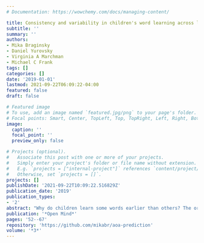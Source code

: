 ```yaml
---
# Documentation: https://wowchemy.com/docs/managing-content/

title: Consistency and variability in children's word learning across languages
subtitle: ''
summary: ''
authors:
- Mika Braginsky
- Daniel Yurovsky
- Virginia A Marchman
- Michael C Frank
tags: []
categories: []
date: '2019-01-01'
lastmod: 2021-09-22T06:09:22-04:00
featured: false
draft: false

# Featured image
# To use, add an image named `featured.jpg/png` to your page's folder.
# Focal points: Smart, Center, TopLeft, Top, TopRight, Left, Right, BottomLeft, Bottom, BottomRight.
image:
  caption: ''
  focal_point: ''
  preview_only: false

# Projects (optional).
#   Associate this post with one or more of your projects.
#   Simply enter your project's folder or file name without extension.
#   E.g. `projects = ["internal-project"]` references `content/project/deep-learning/index.md`.
#   Otherwise, set `projects = []`.
projects: []
publishDate: '2021-09-22T10:09:22.516829Z'
publication_date: '2019'
publication_types:
- '2'
abstract: "Why do children learn some words earlier than others? The order in which words are acquired can provide clues about the mechanisms of word learning. In a large-scale corpus analysis, we use parent-report data from over 32,000 children to estimate the acquisition trajectories of around 400 words in each of 10 languages, predicting them on the basis of independently derived properties of the words’ linguistic environment (from corpora) and meaning (from adult judgments). We examine the consistency and variability of these predictors across languages, by lexical category, and over development. The patterning of predictors across languages is quite similar, suggesting similar processes in operation. In contrast, the patterning of predictors across different lexical categories is distinct, in line with theories that posit different factors at play in the acquisition of content words and function words. By leveraging data at a significantly larger scale than previous work, our analyses identify candidate generalizations about the processes underlying word learning across languages."
publication: '*Open Mind*'
pages: '52--67'
repository: 'https://github.com/mikabr/aoa-prediction'
volume: '*3*'
---
```


